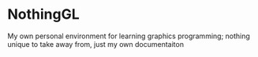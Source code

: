 # NothingGL
My own personal environment for learning graphics programming; nothing unique to take away from, just my own documentaiton
